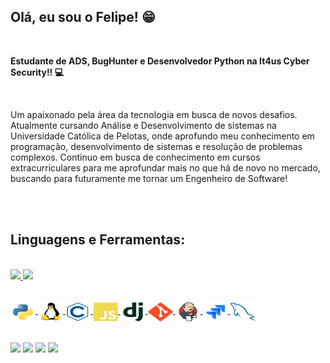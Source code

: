 ## Olá, eu sou o <strong>Felipe!</strong> 😁
<br>
<p align="left">
 <strong>Estudante de ADS, BugHunter e Desenvolvedor Python na It4us Cyber Security!! 💻</strong>
 </p>
 <br>
  <p>Um apaixonado pela área da tecnologia em busca de novos desafios. Atualmente cursando Análise e Desenvolvimento de sistemas na Universidade Católica de Pelotas, onde aprofundo meu conhecimento em programação, desenvolvimento de sistemas e resolução de problemas complexos. Continuo em busca de conhecimento em cursos extracurriculares para me aprofundar mais no que há de novo no mercado, buscando para futuramente me tornar um Engenheiro de Software!</p>
<br>
<br>


## **Linguagens e Ferramentas:**
<br>

 <div>
   <a href="https://github.com/felpssm">
   <img height="180em" src="https://github-readme-stats.vercel.app/api?username=felpssm&show_icons=true&theme=tokyonight&include_all_commits=true&count_private=true"/>
   <img height="180em" src="https://github-readme-stats.vercel.app/api/top-langs/?username=felpssm&layout=compact&langs_count=6&theme=tokyonight"/>
</div>
    <br>
<div style="display: inline_block"><br>
  <img align="center" alt="Js" height="30" width="40" src="https://github.com/devicons/devicon/blob/master/icons/python/python-original.svg">
  <img align="center" alt="Js" height="30" width="40" src="https://github.com/devicons/devicon/blob/master/icons/linux/linux-original.svg">
  <img align="center" alt="Js" height="30" width="40" src="https://github.com/devicons/devicon/blob/master/icons/c/c-line.svg">
  <img align="center" alt="Js" height="30" width="40" src="https://raw.githubusercontent.com/devicons/devicon/master/icons/javascript/javascript-plain.svg">
  <img align="center" alt="Js" height="30" width="40" src="https://github.com/devicons/devicon/blob/master/icons/django/django-plain.svg">
  <img align="center" alt="Js" height="30" width="40" src="https://github.com/devicons/devicon/blob/master/icons/git/git-original.svg">
  <img align="center" alt="Js" height="30" width="40" src="https://github.com/devicons/devicon/blob/master/icons/jenkins/jenkins-original.svg">
  <img align="center" alt="Js" height="30" width="40" src="https://github.com/devicons/devicon/blob/master/icons/jira/jira-original.svg">
  <img align="center" alt="Js" height="30" width="40" src="https://github.com/devicons/devicon/blob/master/icons/mysql/mysql-original.svg">
 
</div>
 
<br>
<br>
 
<div> 
  <a href="https://instagram.com/felpssf" target="_blank"><img src="https://img.shields.io/badge/-Instagram-%23E4405F?style=for-the-badge&logo=instagram&logoColor=white" target="_blank"></a>
 <a href="https://discord.gg/felpssf" target="_blank"><img src="https://img.shields.io/badge/Discord-7289DA?style=for-the-badge&logo=discord&logoColor=white" target="_blank"></a> 
  <a href = "mailto:felipe.martinsf@hotmail.com"><img src="https://img.shields.io/badge/-hotmail-%23333?style=for-the-badge&logo=hotmail&logoColor=white" target="_blank"></a>
  <a href="https://www.linkedin.com/in/felipe-ferreira-893693149" target="_blank"><img src="https://img.shields.io/badge/-LinkedIn-%230077B5?style=for-the-badge&logo=linkedin&logoColor=white" target="_blank"></a>
</div>

